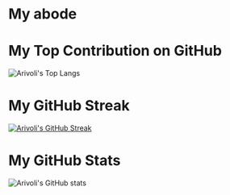 # My abode

# My Top Contribution on GitHub
![Arivoli's Top Langs](https://github-readme-stats.vercel.app/api/top-langs/?username=arivolispark&langs_count=10)

# My GitHub Streak

[![Arivoli's GitHub Streak](https://streak-stats.demolab.com?user=arivolispark&theme=highcontrast&date_format=M%20j[,%20Y])](https://git.io/streak-stats)

# My GitHub Stats

![Arivoli's GitHub stats](https://github-readme-stats.vercel.app/api?username=arivolispark&show=reviews,prs_merged,prs_merged_percentage&show_icons=true&theme=highcontrast)
